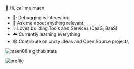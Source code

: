 

 :man:  Hi, call me maen

- 🐛: Debugging is interesting
- :snake: Ask me about anything relevant
- :bulb: Loves building Tools and Services (DaaS, BaaS)
- :cloud:  Currently learning everything
- :smile:  Contribute on crazy ideas and Open Source projects


![maen08's github stats](https://github-readme-stats.vercel.app/api?username=maen08)

![profile](https://komarev.com/ghpvc/?username=maen08)

